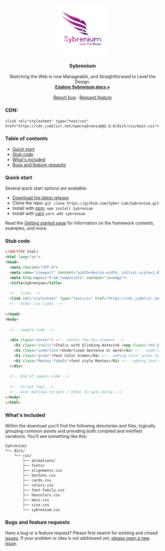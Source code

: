 <p align="center">
  <a href="https://syberstar.netlify.com/">
    <img src="https://github.com/Syber-Lab/Sybrenium/blob/main/imgs/Sybrenium.png" alt="Sybrenium logo" width="165" height="165">
  </a>
</p>

<h3 align="center">Sybrenium</h3>

<p align="center">
Sketching the Web is now Manageable, and Straightforward to Level the Design.
  <br>
  <!-- <a href="https://sybrenium.syberstar.com/"><strong>Explore Sybrenium docs »</strong></a> -->
  <a href="https://choose-sybrenium-docs.syberstar.com/"><strong>Explore Sybrenium docs »</strong></a>
  <br>
  <br>
  <a href="https://github.com/Syber-Lab/Sybrenium/issues/new?assignees=&labels=bug&template=bug_report.yml">Report bug</a>
  ·
  <a href="https://github.com/Syber-Lab/Sybrenium/issues/new?assignees=&labels=feature&template=feature_request.yml">Request feature</a>
</p>

### CDN:
```
<link rel="stylesheet" type="text/css" href="https://cdn.jsdelivr.net/npm/sybrenium@2.0.0/dist/css/main.css">
```

### Table of contents
- [Quick start](#quick-start)
- [Stub code](#stub-code)
- [What's included](#whats-included)
- [Bugs and feature requests](#bugs-and-feature-requests)

### Quick start
Several quick start options are available:

- [Download the latest release](https://github.com/Syber-Lab/Sybrenium/archive/refs/tags/v2.0.0.zip)
- Clone the repo: `git clone https://github.com/Syber-Lab/Sybrenium.git`
- Install with [npm](https://www.npmjs.com/): `npm install Sybrenium`
- Install with [yarn](https://wwwyarnpkg.com) `yarn add sybrenium`

Read the [Getting started page](https://sybrenium-classic.syberstar.com/) for information on the framework contents, examples, and more.

### Stub code
```html
<!DOCTYPE html>
<html lang="en">
<head>
  <meta charset="UTF-8">
  <meta name="viewport" content="width=device-width, initial-scale=1.0">
  <meta http-equiv="X-UA-Compatible" content="ie=edge">
  <title>Sybrenium</title>

  <!-- links -->
  <link rel="stylesheet" type="text/css" href="https://cdn.jsdelivr.net/npm/sybrenium@2.0.0/dist/css/main.css">
  <!-- Other css links -->

</head>
<body>

  <!-- sample code -->

  <div class="center"> <!-- Center the div element -->
    <h1 class="italic">Italic with blinking Asterisk <sup class="red blink">*</sup></h1> <!-- italicize the h1 -->
    <h1 class="underline">Underlined Sentence or word</h1> <!-- underlining the h1 -->
    <h1 class="green">Text Color Green</h1> <!-- adding color green to h1 -->
    <h1 class="Montez fadeIn">font style Montez</h1> <!-- adding font-style to h1 -->
  </div>

  <!-- End of sample code -->

  <!-- Script tags -->
  <!-- User Defined Scripts / Other Scripts below -->
</body>
</html>
```

### What's included

Within the download you'll find the following directories and files, logically grouping common assets and providing both compiled and minified variations. You'll see something like this:

```
Sybrenium/
└── dist/
    └── css/
        ├── animations/
        ├── fonts/
        ├── alignments.css
        ├── buttons.css
        ├── cards.css
        ├── colors.css
        ├── font-family.css
        ├── hexcolors.css
        ├── main.css
        ├── size.css
        └── sybrenium.css

```

### Bugs and feature requests

Have a bug or a feature request? Please first search for existing and closed [issues](https://github.com/Syber-Lab/Sybrenium/issues). If your problem or idea is not addressed yet, [please open a new issue](https://github.com/Syber-Lab/Sybrenium/issues/new).
